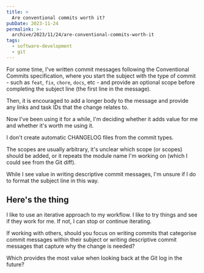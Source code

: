 ```yaml
---
title: >
  Are conventional commits worth it?
pubDate: 2023-11-24
permalink: >-
  archive/2023/11/24/are-conventional-commits-worth-it
tags:
  - software-development
  - git
---
```


For some time, I've written commit messages following the Conventional Commits specification, where you start the subject with the type of commit - such as `feat`, `fix`, `chore`, `docs`, etc - and provide an optional scope before completing the subject line (the first line in the message).

Then, it is encouraged to add a longer body to the message and provide any links and task IDs that the change relates to.

Now I've been using it for a while, I'm deciding whether it adds value for me and whether it's worth me using it.

I don't create automatic CHANGELOG files from the commit types.

The scopes are usually arbitrary, it's unclear which scope (or scopes) should be added, or it repeats the module name I'm working on (which I could see from the Git diff).

While I see value in writing descriptive commit messages, I'm unsure if I do to format the subject line in this way.

## Here's the thing

I like to use an iterative approach to my workflow. I like to try things and see if they work for me. If not, I can stop or continue iterating.

If working with others, should you focus on writing commits that categorise commit messages within their subject or writing descriptive commit messages that capture why the change is needed?

Which provides the most value when looking back at the Git log in the future?
